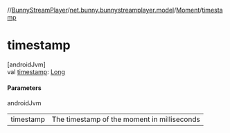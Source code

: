 //[BunnyStreamPlayer](../../../index.md)/[net.bunny.bunnystreamplayer.model](../index.md)/[Moment](index.md)/[timestamp](timestamp.md)

# timestamp

[androidJvm]\
val [timestamp](timestamp.md): [Long](https://kotlinlang.org/api/core/kotlin-stdlib/kotlin/-long/index.html)

#### Parameters

androidJvm

| | |
|---|---|
| timestamp | The timestamp of the moment in milliseconds |